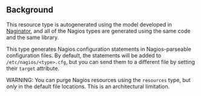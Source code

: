 Background
----------

This resource type is autogenerated
using the model developed in
[Naginator](http://projects.puppetlabs.com/projects/naginator),
and all of the Nagios types are generated using the same code and
the same library.

This type generates Nagios configuration statements in
Nagios-parseable configuration files. By default, the statements
will be added to `/etc/nagios/<type>.cfg`, but you can
send them to a different file by setting their `target` attribute.

WARNING: You can purge Nagios resources using the `resources` type, but
*only* in the default file locations. This is an architectural
limitation.
